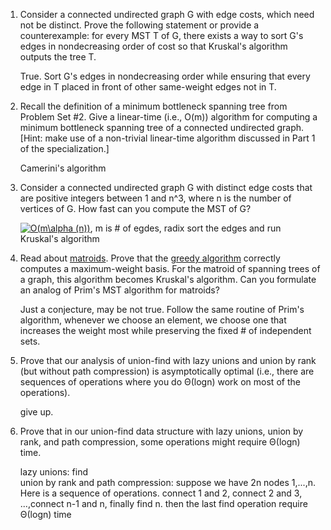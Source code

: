 1. Consider a connected undirected graph G with edge costs, which need not be distinct. Prove the following statement or provide a counterexample: for every MST T of G, there exists a way to sort G's edges in nondecreasing order of cost so that Kruskal's algorithm outputs the tree T.

   True. Sort G's edges in nondecreasing order while ensuring that every edge in T placed in front of other same-weight edges not in T.
  
2. Recall the definition of a minimum bottleneck spanning tree from Problem Set #2. Give a linear-time (i.e., O(m)) algorithm for computing a minimum bottleneck spanning tree of a connected undirected graph. [Hint: make use of a non-trivial linear-time algorithm discussed in Part 1 of the specialization.]  

   Camerini's algorithm
  
3. Consider a connected undirected graph G with distinct edge costs that are positive integers between 1 and n^3, where n is the number of vertices of G. How fast can you compute the MST of G?  

   <a href="https://www.codecogs.com/eqnedit.php?latex=O(m\alpha&space;(n))" target="_blank"><img src="https://latex.codecogs.com/gif.latex?O(m\alpha&space;(n))" title="O(m\alpha (n))" /></a>, m is # of egdes, radix sort the edges and run Kruskal's algorithm
   
4. Read about [matroids](https://en.wikipedia.org/wiki/Matroid). Prove that the [greedy algorithm](https://en.wikipedia.org/wiki/Matroid#Greedy_algorithm) correctly computes a maximum-weight basis. For the matroid of spanning trees of a graph, this algorithm becomes Kruskal's algorithm. Can you formulate an analog of Prim's MST algorithm for matroids?

   Just a conjecture, may be not true. Follow the same routine of Prim's algorithm, whenever we choose an element, we choose one that increases the weight most while preserving the fixed # of independent sets.
   
5. Prove that our analysis of union-find with lazy unions and union by rank (but without path compression) is asymptotically optimal (i.e., there are sequences of operations where you do Θ(logn) work on most of the operations).   

   give up.
   
6. Prove that in our union-find data structure with lazy unions, union by rank, and path compression, some operations might require Θ(logn) time.   

   lazy unions: find  
   union by rank and path compression: suppose we have 2n nodes 1,...,n. Here is a sequence of operations. connect 1 and 2, connect 2 and 3, ...,connect n-1 and n, finally find n. then the last find operation require Θ(logn) time
